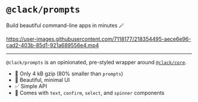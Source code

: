 # `@clack/prompts`

Build beautiful command-line apps in minutes 🪄

https://user-images.githubusercontent.com/7118177/218354495-aece6e96-cad2-403b-85d1-921a689556e4.mp4

---

`@clack/prompts` is an opinionated, pre-styled wrapper around [`@clack/core`](https://www.npmjs.com/package/@clack/core).

- 🤏 Only 4 kB gzip (80% smaller than `prompts`)
- 💎 Beautiful, minimal UI
- ✅ Simple API
- 🧱 Comes with `text`, `confirm`, `select`, and `spinner` components



